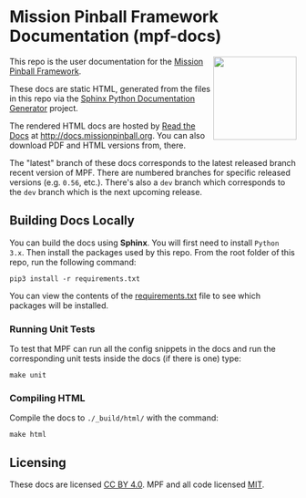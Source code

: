Mission Pinball Framework Documentation (mpf-docs)
==================================================

<img align="right" height="146" src="_static/images/mpf-logo-200.png"/>

This repo is the user documentation for the
[Mission Pinball Framework](http://missionpinball.org).

These docs are static HTML, generated from the files in this repo via the
[Sphinx Python Documentation Generator](https://www.sphinx-doc.org/en/master/) project.

The rendered HTML docs are hosted by [Read the Docs](https://readthedocs.org)
at <http://docs.missionpinball.org>. You can also download PDF and HTML versions from, there.

The "latest" branch of these docs corresponds to the latest released branch
recent version of MPF. There are numbered branches for specific released versions (e.g. `0.56`, etc.). There's also a `dev` branch which corresponds to the `dev` branch which is the next upcoming release.

Building Docs Locally
---------------------

You can build the docs using **Sphinx**. You will first need to install
`Python 3.x`. Then install the packages used by this repo. From the root folder of this repo, run
the following command:

    pip3 install -r requirements.txt

You can view the contents of the [requirements.txt](requirements.txt) file to see which packages will be installed.

### Running Unit Tests

To test that MPF can run all the config snippets in the docs and run the
corresponding unit tests inside the docs (if there is one) type:

    make unit

### Compiling HTML

Compile the docs to `./_build/html/` with the command:

    make html

Licensing
---------

These docs are licensed [CC BY 4.0](https://creativecommons.org/licenses/by/4.0/).
MPF and all code licensed [MIT](https://opensource.org/licenses/MIT).
